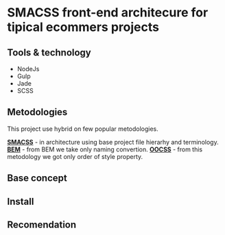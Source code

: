 SMACSS front-end architecure for tipical ecommers projects
==========================================================

## Tools & technology
* NodeJs
* Gulp
* Jade
* SCSS

## Metodologies
This project use hybrid on few popular metodologies.

__[SMACSS](https://smacss.com/ "Official smacss documentation")__ - in architecture using base project file hierarhy and terminology.
__[BEM](http://getbem.com/naming/ "Naming convention article")__ - from BEM we take only naming convertion.
__[OOCSS](http://thesassway.com/intermediate/using-object-oriented-css-with-sass "Style organization article")__ - from this metodology we got only order of style property.

## Base concept

## Install

## Recomendation